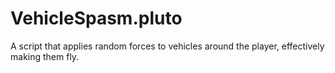 # VehicleSpasm.pluto
A script that applies random forces to vehicles around the player, effectively making them fly.
